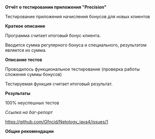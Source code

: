 **Отчёт о тестировании приложения "Precision"**

Тестирование приложения начисления бонусов для новых клиентов

**Краткое описание**

Программа считает итоговый бонус клиента.

Вводится сумма регулярного бонуса и специального, результатом является их сумма.

**Описание тестов**

Проводилось функциональное тестирование (проверка работы сложения суммы бонусов)

Тестируемая функция считает итоговый результат.

**Результаты**

100% неуспешных тестов

_Ссылка на баг-репорт_

https://github.com/Gfncid/Netology_java4/issues/1

**Общие рекомендации**

